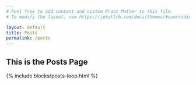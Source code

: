 ```yaml
---
# Feel free to add content and custom Front Matter to this file.
# To modify the layout, see https://jekyllrb.com/docs/themes/#overriding-theme-defaults

layout: default
title: Posts
permalink: /posts
---
```


## This is the Posts Page

{% include blocks/posts-loop.html %}
